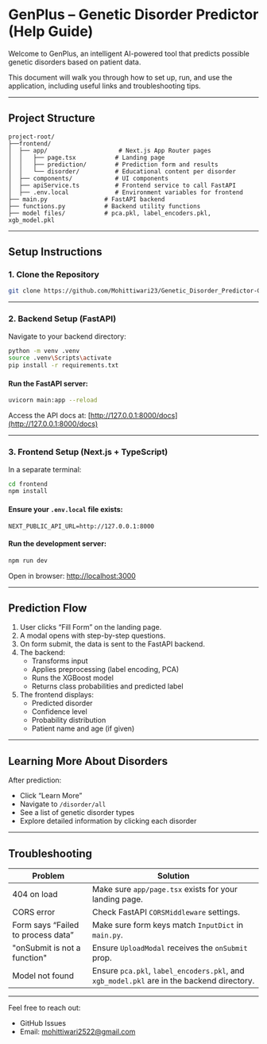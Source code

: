 
# GenPlus – Genetic Disorder Predictor (Help Guide)

Welcome to GenPlus, an intelligent AI-powered tool that predicts possible genetic disorders based on patient data.

This document will walk you through how to set up, run, and use the application, including useful links and troubleshooting tips.

---

## Project Structure

```
project-root/
├──frontend/
│  ├── app/                    # Next.js App Router pages
│  │   ├── page.tsx           # Landing page
│  │   ├── prediction/        # Prediction form and results
│  │   └── disorder/          # Educational content per disorder
│  ├── components/            # UI components
│  ├── apiService.ts          # Frontend service to call FastAPI
│  ├── .env.local             # Environment variables for frontend
├── main.py                # FastAPI backend
├── functions.py           # Backend utility functions
├── model files/           # pca.pkl, label_encoders.pkl, xgb_model.pkl
```

---

## Setup Instructions

### 1. Clone the Repository

```bash
git clone https://github.com/Mohittiwari23/Genetic_Disorder_Predictor-GUI

```

---

### 2. Backend Setup (FastAPI)

Navigate to your backend directory:

```bash
python -m venv .venv
source .venv\Scripts\activate 
pip install -r requirements.txt
```

#### Run the FastAPI server:

```bash
uvicorn main:app --reload
```

Access the API docs at: [http://127.0.0.1:8000/docs](http://127.0.0.1:8000/docs)

---

### 3. Frontend Setup (Next.js + TypeScript)

In a separate terminal:

```bash
cd frontend
npm install
```

#### Ensure your `.env.local` file exists:

```env
NEXT_PUBLIC_API_URL=http://127.0.0.1:8000
```

#### Run the development server:

```bash
npm run dev
```

Open in browser: [http://localhost:3000](http://localhost:3000)

---

## Prediction Flow

1. User clicks “Fill Form” on the landing page.
2. A modal opens with step-by-step questions.
3. On form submit, the data is sent to the FastAPI backend.
4. The backend:
   - Transforms input
   - Applies preprocessing (label encoding, PCA)
   - Runs the XGBoost model
   - Returns class probabilities and predicted label
5. The frontend displays:
   - Predicted disorder
   - Confidence level
   - Probability distribution
   - Patient name and age (if given)

---

## Learning More About Disorders

After prediction:
- Click “Learn More”
- Navigate to `/disorder/all`
- See a list of genetic disorder types
- Explore detailed information by clicking each disorder

---

## Troubleshooting

| Problem | Solution |
|--------|----------|
| 404 on load | Make sure `app/page.tsx` exists for your landing page. |
| CORS error | Check FastAPI `CORSMiddleware` settings. |
| Form says “Failed to process data” | Make sure form keys match `InputDict` in `main.py`. |
| "onSubmit is not a function" | Ensure `UploadModal` receives the `onSubmit` prop. |
| Model not found | Ensure `pca.pkl`, `label_encoders.pkl`, and `xgb_model.pkl` are in the backend directory. |

---


Feel free to reach out:
- GitHub Issues
- Email: mohittiwari2522@gmail.com
